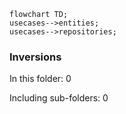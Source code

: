 <!---
Generated by https://github.com/polina-c/layerlens
Dependencies that create loops (inversions) are marked with `!`.
-->

```mermaid
flowchart TD;
usecases-->entities;
usecases-->repositories;
```

### Inversions
In this folder: 0

Including sub-folders: 0

